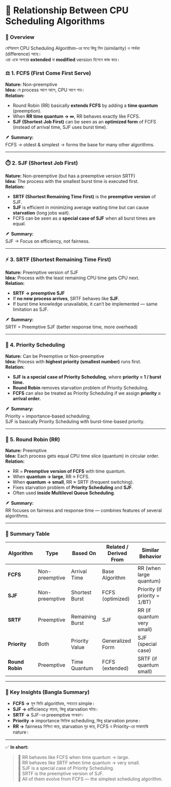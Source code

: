 # 🔗 Relationship Between CPU Scheduling Algorithms

### 🧩 Overview
বেশিরভাগ CPU Scheduling Algorithm-এর মধ্যে কিছু মিল (similarity) ও পার্থক্য (difference) আছে।  
এরা একে অপরের **extended** বা **modified** version হিসেবে কাজ করে।



### ⚖️ 1. FCFS (First Come First Serve)
**Nature:** Non-preemptive  
**Idea:** যে process আগে আসে, CPU আগে পায়।  
**Relation:**
- Round Robin (RR) basically **extends FCFS** by adding a **time quantum** (preemption).
- When **RR time quantum → ∞**, RR behaves exactly like FCFS.
- **SJF (Shortest Job First)** can be seen as an **optimized form** of FCFS (instead of arrival time, SJF uses burst time).

🪶 **Summary:**  
FCFS → oldest & simplest → forms the base for many other algorithms.

---

### ⏱️ 2. SJF (Shortest Job First)
**Nature:** Non-preemptive (but has a preemptive version SRTF)  
**Idea:** The process with the smallest burst time is executed first.  
**Relation:**
- **SRTF (Shortest Remaining Time First)** is the **preemptive version** of SJF.
- **SJF** is efficient in minimizing average waiting time but can cause **starvation** (long jobs wait).
- FCFS can be seen as a **special case of SJF** when all burst times are equal.

🪶 **Summary:**  
SJF → Focus on efficiency, not fairness.

---

### ⚡ 3. SRTF (Shortest Remaining Time First)
**Nature:** Preemptive version of SJF  
**Idea:** Process with the least remaining CPU time gets CPU next.  
**Relation:**
- **SRTF → preemptive SJF**
- If **no new process arrives**, SRTF behaves like **SJF**.
- If burst time knowledge unavailable, it can’t be implemented — same limitation as SJF.

🪶 **Summary:**  
SRTF = Preemptive SJF (better response time, more overhead)

---

### 👑 4. Priority Scheduling
**Nature:** Can be Preemptive or Non-preemptive  
**Idea:** Process with **highest priority (smallest number)** runs first.  
**Relation:**
- **SJF is a special case of Priority Scheduling**, where **priority = 1 / burst time.**
- **Round Robin** removes starvation problem of Priority Scheduling.
- **FCFS** can also be treated as Priority Scheduling if we assign **priority = arrival order.**

🪶 **Summary:**  
Priority = importance-based scheduling;  
SJF is basically Priority Scheduling with burst-time-based priority.

---

### 🔁 5. Round Robin (RR)
**Nature:** Preemptive  
**Idea:** Each process gets equal CPU time slice (quantum) in circular order.  
**Relation:**
- RR = **Preemptive version of FCFS** with time quantum.
- When **quantum → large**, RR ≈ FCFS.
- When **quantum → small**, RR ≈ SRTF (frequent switching).
- Fixes starvation problem of **Priority Scheduling** and **SJF**.
- Often used **inside Multilevel Queue Scheduling**.

🪶 **Summary:**  
RR focuses on fairness and response time — combines features of several algorithms.

---

### 🧮 Summary Table

| Algorithm | Type | Based On | Related / Derived From | Similar Behavior |
|------------|------|-----------|-------------------------|------------------|
| **FCFS** | Non-preemptive | Arrival Time | Base Algorithm | RR (when large quantum) |
| **SJF** | Non-preemptive | Shortest Burst | FCFS (optimized) | Priority (if priority = 1/BT) |
| **SRTF** | Preemptive | Remaining Burst | SJF | RR (if quantum very small) |
| **Priority** | Both | Priority Value | Generalized Form | SJF (special case) |
| **Round Robin** | Preemptive | Time Quantum | FCFS (extended) | SRTF (if quantum small) |

---

### 🧠 Key Insights (Bangla Summary)
- **FCFS →** মূল ভিত্তি algorithm, সবচেয়ে simple।
- **SJF →** efficiency বাড়ায়, কিন্তু starvation ঘটায়।
- **SRTF →** SJF-এর preemptive সংস্করণ।
- **Priority →** importance ভিত্তিক scheduling, কিন্তু starvation prone।
- **RR →** fairness নিশ্চিত করে, starvation দূর করে, FCFS ও Priority-এর মাঝামাঝি nature।

---

✅ **In short:**
> 🔸 RR behaves like FCFS when time quantum → large.  
> 🔸 RR behaves like SRTF when time quantum → very small.  
> 🔸 SJF is a special case of Priority Scheduling.  
> 🔸 SRTF is the preemptive version of SJF.  
> 🔸 All of them evolve from FCFS — the simplest scheduling algorithm.
